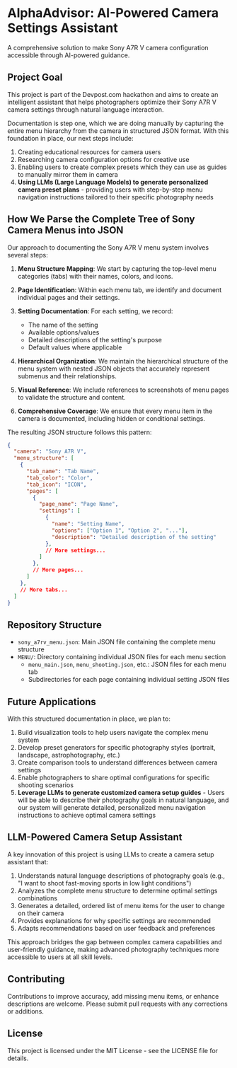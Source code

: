 # AlphaAdvisor: AI-Powered Camera Settings Assistant

A comprehensive solution to make Sony A7R V camera configuration accessible through AI-powered guidance.

## Project Goal

This project is part of the Devpost.com hackathon and aims to create an intelligent assistant that helps photographers optimize their Sony A7R V camera settings through natural language interaction.

Documentation is step one, which we are doing manually by capturing the entire menu hierarchy from the camera in structured JSON format. With this foundation in place, our next steps include:

1. Creating educational resources for camera users
2. Researching camera configuration options for creative use
3. Enabling users to create complex presets which they can use as guides to manually mirror them in camera
4. **Using LLMs (Large Language Models) to generate personalized camera preset plans** - providing users with step-by-step menu navigation instructions tailored to their specific photography needs

## How We Parse the Complete Tree of Sony Camera Menus into JSON

Our approach to documenting the Sony A7R V menu system involves several steps:

1. **Menu Structure Mapping**: We start by capturing the top-level menu categories (tabs) with their names, colors, and icons.

2. **Page Identification**: Within each menu tab, we identify and document individual pages and their settings.

3. **Setting Documentation**: For each setting, we record:
   - The name of the setting
   - Available options/values
   - Detailed descriptions of the setting's purpose
   - Default values where applicable

4. **Hierarchical Organization**: We maintain the hierarchical structure of the menu system with nested JSON objects that accurately represent submenus and their relationships.

5. **Visual Reference**: We include references to screenshots of menu pages to validate the structure and content.

6. **Comprehensive Coverage**: We ensure that every menu item in the camera is documented, including hidden or conditional settings.

The resulting JSON structure follows this pattern:
```json
{
  "camera": "Sony A7R V",
  "menu_structure": [
    {
      "tab_name": "Tab Name",
      "tab_color": "Color",
      "tab_icon": "ICON",
      "pages": [
        {
          "page_name": "Page Name",
          "settings": [
            {
              "name": "Setting Name",
              "options": ["Option 1", "Option 2", "..."],
              "description": "Detailed description of the setting"
            },
            // More settings...
          ]
        },
        // More pages...
      ]
    },
    // More tabs...
  ]
}
```

## Repository Structure

- `sony_a7rv_menu.json`: Main JSON file containing the complete menu structure
- `MENU/`: Directory containing individual JSON files for each menu section
  - `menu_main.json`, `menu_shooting.json`, etc.: JSON files for each menu tab
  - Subdirectories for each page containing individual setting JSON files

## Future Applications

With this structured documentation in place, we plan to:

1. Build visualization tools to help users navigate the complex menu system
2. Develop preset generators for specific photography styles (portrait, landscape, astrophotography, etc.)
3. Create comparison tools to understand differences between camera settings
4. Enable photographers to share optimal configurations for specific shooting scenarios
5. **Leverage LLMs to generate customized camera setup guides** - Users will be able to describe their photography goals in natural language, and our system will generate detailed, personalized menu navigation instructions to achieve optimal camera settings

## LLM-Powered Camera Setup Assistant

A key innovation of this project is using LLMs to create a camera setup assistant that:

1. Understands natural language descriptions of photography goals (e.g., "I want to shoot fast-moving sports in low light conditions")
2. Analyzes the complete menu structure to determine optimal settings combinations
3. Generates a detailed, ordered list of menu items for the user to change on their camera
4. Provides explanations for why specific settings are recommended
5. Adapts recommendations based on user feedback and preferences

This approach bridges the gap between complex camera capabilities and user-friendly guidance, making advanced photography techniques more accessible to users at all skill levels.

## Contributing

Contributions to improve accuracy, add missing menu items, or enhance descriptions are welcome. Please submit pull requests with any corrections or additions.

## License

This project is licensed under the MIT License - see the LICENSE file for details.
